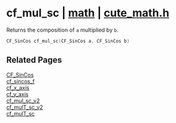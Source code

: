 # cf_mul_sc | [math](https://github.com/RandyGaul/cute_framework/blob/master/docs/math/README.md) | [cute_math.h](https://github.com/RandyGaul/cute_framework/blob/master/include/cute_math.h)

Returns the composition of `a` multiplied by `b`.

```cpp
CF_SinCos cf_mul_sc(CF_SinCos a, CF_SinCos b)
```

## Related Pages

[CF_SinCos](https://github.com/RandyGaul/cute_framework/blob/master/docs/math/cf_sincos.md)  
[cf_sincos_f](https://github.com/RandyGaul/cute_framework/blob/master/docs/math/cf_sincos_f.md)  
[cf_x_axis](https://github.com/RandyGaul/cute_framework/blob/master/docs/math/cf_x_axis.md)  
[cf_y_axis](https://github.com/RandyGaul/cute_framework/blob/master/docs/math/cf_y_axis.md)  
[cf_mul_sc_v2](https://github.com/RandyGaul/cute_framework/blob/master/docs/math/cf_mul_sc_v2.md)  
[cf_mulT_sc_v2](https://github.com/RandyGaul/cute_framework/blob/master/docs/math/cf_mult_sc_v2.md)  
[cf_mulT_sc](https://github.com/RandyGaul/cute_framework/blob/master/docs/math/cf_mult_sc.md)  
